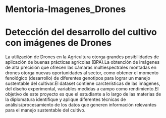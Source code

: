 # Mentoria-Imagenes_Drones
# Detección del desarrollo del cultivo con imágenes de Drones

La utilización de Drones en la Agricultura otorga grandes posibilidades de aplicación de buenas prácticas agrícolas (BPA).La obtención de 
imágenes de alta precisión que ofrecen las cámaras multiespectrales montadas en drones otorga nuevas oportunidades al sector, como 
obtener el momento fenológico (desarrollo) de diferentes genotipos para lograr un manejo sustentable del cultivar.El dataset contiene carcterísticas de las imágenes, del diseño experimental, variables medidas a campo como rendimiento.El objetivo
de este proyecto es que el estudiante a lo largo de las materias de la diplomatura identifique y aplique diferentes técnicas de 
análisis/procesamiento de los datos que generen información relevantes para el manejo sustentable del cultivo.

